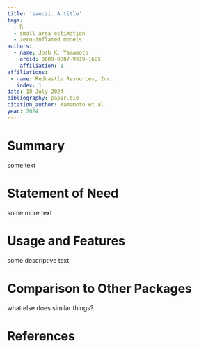 ```yaml
---
title: 'saeczi: A title'
tags:
  - R
  - small area estimation
  - zero-inflated models
authors:
  - name: Josh K. Yamamoto
    orcid: 0009-0007-9919-1685
    affiliation: 1
affiliations:
 - name: Redcastle Resources, Inc.
   index: 1
date: 18 July 2024
bibliography: paper.bib
citation_author: Yamamoto et al.
year: 2024
---
```


# Summary

some text

# Statement of Need

some more text

# Usage and Features

some descriptive text

# Comparison to Other Packages

what else does similar things? 

# References
